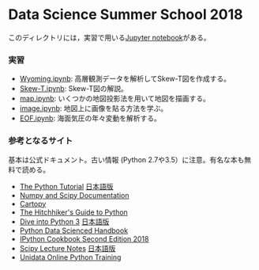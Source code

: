 # Data Science Summer School 2018

このディレクトリには，実習で用いる[Jupyter notebook](https://nbviewer.jupyter.org/github/tenomoto/dsss2018/tree/master/)がある。

### 実習
* [Wyoming.ipynb](https://nbviewer.jupyter.org/github/tenomoto/dsss2018/blob/master/Wyoming.ipynb): 高層観測データを解析してSkew-T図を作成する。
* [Skew-T.ipynb](https://nbviewer.jupyter.org/github/tenomoto/dsss2018/blob/master/Skew-T.ipynb): Skew-T図の解説。
* [map.ipynb](https://nbviewer.jupyter.org/github/tenomoto/dsss2018/blob/master/map.ipynb): いくつかの地図投影法を用いて地図を描画する。
* [image.ipynb](https://nbviewer.jupyter.org/github/tenomoto/dsss2018/blob/master/image.ipynb): 地図上に画像を貼る方法を学ぶ。
* [EOF.ipynb](https://nbviewer.jupyter.org/github/tenomoto/dsss2018/blob/master/EOF.ipynb): 海面気圧の年々変動を解析する。

### 参考となるサイト

基本は公式ドキュメント。古い情報 (Python 2.7や3.5）に注意。有名な本も無料で読める。

* [The Python Tutorial](https://docs.python.org/3/tutorial/) [日本語版](https://docs.python.org/ja/3/tutorial/)
* [Numpy and Scipy Documentation](https://docs.scipy.org/doc/)
* [Cartopy](https://scitools.org.uk/cartopy/docs/latest/)
* [The Hitchhiker's Guide to Python](https://docs.python-guide.org)
* [Dive into Python 3](http://www.diveintopython3.net) [日本語版](http://diveintopython3-ja.rdy.jp/index.html)
* [Python Data Scienced Handbook](https://jakevdp.github.io/PythonDataScienceHandbook/index.html)
* [IPython Cookbook Second Edition 2018](https://ipython-books.github.io)
* [Scipy Lecture Notes](http://www.scipy-lectures.org) [日本語版](http://www.turbare.net/transl/scipy-lecture-notes/index.html)
* [Unidata Online Python Training](https://unidata.github.io/online-python-training/)

